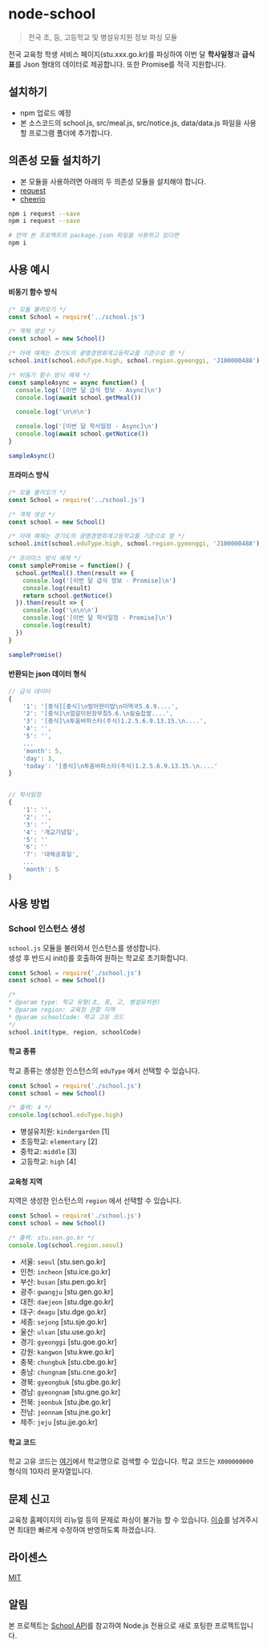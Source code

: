 # node-school
> 전국 초, 등, 고등학교 및 병설유치원 정보 파싱 모듈

전국 교육청 학생 서비스 페이지(stu.xxx.go.kr)를 파싱하여 이번 달 **학사일정**과 **급식표**를 Json 형태의 데이터로 제공합니다.
또한 Promise를 적극 지원합니다.

## 설치하기
 - npm 업로드 예정
 - 본 소스코드의 school.js, src/meal.js, src/notice.js, data/data.js 파일을 사용할 프로그램 폴더에 추가합니다.

## 의존성 모듈 설치하기
 - 본 모듈을 사용하려면 아래의 두 의존성 모듈을 설치해야 합니다.
 - [request](https://www.npmjs.com/package/request)
 - [cheerio](https://www.npmjs.com/package/cheerio)
 ``` bash
 npm i request --save
 npm i request --save

 # 만약 본 프로젝트의 package.json 파일을 사용하고 있다면
 npm i 
 ```
 

## 사용 예시

#### 비동기 함수 방식

```javascript
/* 모듈 불러오기 */
const School = require('../school.js') 

/* 객체 생성 */
const school = new School()

/* 아래 예제는 경기도의 광명경영회계고등학교를 기준으로 함 */
school.init(school.eduType.high, school.region.gyeonggi, 'J100000488')

/* 비동기 함수 방식 예제 */
const sampleAsync = async function() {
  console.log('[이번 달 급식 정보 - Async]\n')
  console.log(await school.getMeal())

  console.log('\n\n\n')

  console.log('[이번 달 학사일정 - Async]\n')
  console.log(await school.getNotice())
}

sampleAsync()

```

#### 프라미스 방식

```javascript
/* 모듈 불러오기 */
const School = require('../school.js') 

/* 객체 생성 */
const school = new School()

/* 아래 예제는 경기도의 광명경영회계고등학교를 기준으로 함 */
school.init(school.eduType.high, school.region.gyeonggi, 'J100000488')

/* 프라미스 방식 예제 */
const samplePromise = function() {
  school.getMeal().then(result => {
    console.log('[이번 달 급식 정보 - Promise]\n')
    console.log(result)
    return school.getNotice()
  }).then(result => {
    console.log('\n\n\n')
    console.log('[이번 달 학사일정 - Promise]\n')
    console.log(result)
  })
}

samplePromise()

```

#### 반환되는 json 데이터 형식
``` javascript
// 급식 데이터
{
    '1': '[중식][중식]\n발아현미밥\n미역국5.6.9....',
    '2': '[중식]\n얼갈이된장무침5.6.\n칼슘찹쌀....',
    '3': '[중식]\n투움바파스타(주식)1.2.5.6.9.13.15.\n....',
    '4': '',
    '5': '',
    ...
    'month': 5,
    'day': 3,
    'today': '[중식]\n투움바파스타(주식)1.2.5.6.9.13.15.\n....'
}


// 학사일정
{
    '1': '',
    '2': '',
    '3': '',
    '4': '개교기념일',
    '5': ''
    '6': ''
    '7': '대체공휴일',
    ...
    'month': 5
}
```
## 사용 방법

### School 인스턴스 생성
`school.js` 모듈을 불러와서 인스턴스를 생성합니다. <br>
생성 후 반드시 init()를 호출하여 원하는 학교로 초기화합니다.
```javascript
const School = require('./school.js')
const school = new School()

/* 
* @param type: 학교 유형(초, 중, 고, 병설유치원) 
* @param region: 교육청 관할 지역
* @param schoolCode: 학교 고유 코드
*/
school.init(type, region, schoolCode)
```

#### 학교 종류

 학교 종류는 생성한 인스턴스의 `eduType` 에서 선택할 수 있습니다.
```javascript
const School = require('./school.js')
const school = new School()

/* 출력: 4 */
console.log(school.eduType.high)
```
- 병설유치원: `kindergarden` [1]
- 초등학교: `elementary` [2]
- 중학교: `middle` [3]
- 고등학교: `high` [4]

#### 교육청 지역

 지역은 생성한 인스턴스의 `region` 에서 선택할 수 있습니다. 
```javascript
const School = require('./school.js')
const school = new School()

/* 출력: stu.sen.go.kr */
console.log(school.region.seoul)
```
- 서울: `seoul`  [stu.sen.go.kr]
- 인천: `incheon`  [stu.ice.go.kr]
- 부산: `busan` [stu.pen.go.kr]
- 광주: `gwangju` [stu.gen.go.kr]
- 대전: `daejeon` [stu.dge.go.kr]
- 대구: `deagu` [stu.dge.go.kr]
- 세종: `sejong` [stu.sje.go.kr]
- 울산: `ulsan` [stu.use.go.kr]
- 경기: `gyeonggi` [stu.goe.go.kr]
- 강원: `kangwon` [stu.kwe.go.kr]
- 충북: `chungbuk` [stu.cbe.go.kr]
- 충남: `chungnam` [stu.cne.go.kr]
- 경북: `gyeongbuk` [stu.gbe.go.kr]
- 경남: `gyeongnam` [stu.gne.go.kr]
- 전북: `jeonbuk` [stu.jbe.go.kr]
- 전남: `jeonnam` [stu.jne.go.kr]
- 제주: `jeju` [stu.jje.go.kr]

#### 학교 코드

학교 고유 코드는 [여기](https://www.meatwatch.go.kr/biz/bm/sel/schoolListPopup.do)에서 학교명으로 검색할 수 있습니다.
 학교 코드는 `X000000000` 형식의 10자리 문자열입니다.

## 문제 신고
교육청 홈페이지의 리뉴얼 등의 문제로 파싱이 불가능 할 수 있습니다. [이슈](https://github.com/leegeunhyeok/node-school/issues)를 남겨주시면 최대한 빠르게 수정하여 반영하도록 하겠습니다.

## 라이센스
[MIT](https://github.com/agemor/school-api/blob/master/LICENSE)


## 알림
본 프로젝트는 [School API](https://github.com/agemor/school-api)를 참고하여 Node.js 전용으로 새로 포팅한 프로젝트입니다.
